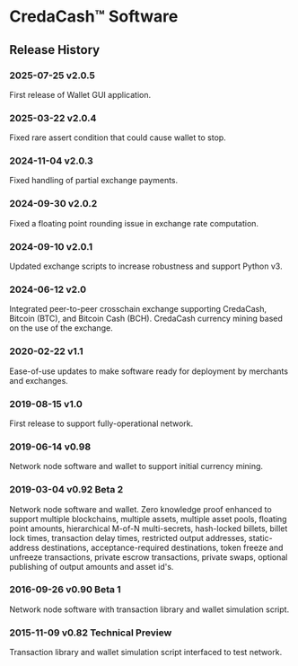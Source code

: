 # CredaCash&trade; Software

<!--- NOTE: This file is in Markdown format, and is intended to be viewed in a Markdown viewer. -->

## Release History

### 2025-07-25 v2.0.5

First release of Wallet GUI application.

### 2025-03-22 v2.0.4

Fixed rare assert condition that could cause wallet to stop.

### 2024-11-04 v2.0.3

Fixed handling of partial exchange payments.

### 2024-09-30 v2.0.2

Fixed a floating point rounding issue in exchange rate computation.

### 2024-09-10 v2.0.1

Updated exchange scripts to increase robustness and support Python v3.

### 2024-06-12 v2.0

Integrated peer-to-peer crosschain exchange supporting CredaCash, Bitcoin (BTC), and Bitcoin Cash (BCH). CredaCash currency mining based on the use of the exchange.

### 2020-02-22 v1.1

Ease-of-use updates to make software ready for deployment by merchants and exchanges.

### 2019-08-15 v1.0

First release to support fully-operational network.

### 2019-06-14 v0.98

Network node software and wallet to support initial currency mining.

### 2019-03-04 v0.92 Beta 2

Network node software and wallet.  Zero knowledge proof enhanced to support multiple blockchains, multiple assets, multiple asset pools, floating point amounts, hierarchical M-of-N multi-secrets, hash-locked billets, billet lock times, transaction delay times, restricted output addresses, static-address destinations, acceptance-required destinations, token freeze and unfreeze transactions, private escrow transactions, private swaps, optional publishing of output amounts and asset id's.

### 2016-09-26 v0.90 Beta 1

Network node software with transaction library and wallet simulation script.

### 2015-11-09 v0.82 Technical Preview

Transaction library and wallet simulation script interfaced to test network.
